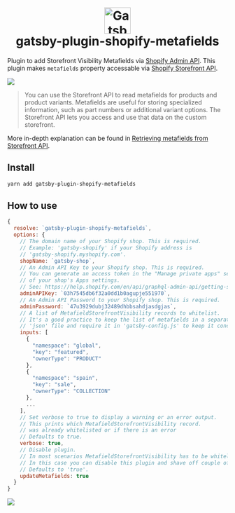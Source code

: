 <h1 align="center">
  <img alt="Gatsby" src="https://raw.githubusercontent.com/AlexanderProd/gatsby-shopify-starter/master/ressources/shopify+gatsby.png" height="60px" />
  <br/>
  gatsby-plugin-shopify-metafields
</h1>

Plugin to add Storefront Visibility Metafields via [Shopify Admin API](https://help.shopify.com/en/api/graphql-admin-api). This plugin makes `metafields` property accessable via [Shopify Storefront API](https://help.shopify.com/en/api/storefront-api/getting-started).

![](https://cdn.shopifycloud.com/help/assets/api/storefront-api/guides/metafields-51f0ff360eabec368a0fb5f7ce16f56911eb48cc1010e4a3df9850ee96e46041.png)

> You can use the Storefront API to read metafields for products and product variants. Metafields are useful for storing specialized information, such as part numbers or additional variant options. The Storefront API lets you access and use that data on the custom storefront.

More in-depth explanation can be found in [Retrieving metafields from Storefront API](https://help.shopify.com/en/api/custom-storefronts/storefront-api/guides/metafields).

## Install

```sh
yarn add gatsby-plugin-shopify-metafields
```

## How to use

```js
{
  resolve: `gatsby-plugin-shopify-metafields`,
  options: {
    // The domain name of your Shopify shop. This is required.
    // Example: 'gatsby-shopify' if your Shopify address is
    // 'gatsby-shopify.myshopify.com'.
    shopName: `gatsby-shop`,
    // An Admin API Key to your Shopify shop. This is required.
    // You can generate an access token in the "Manage private apps" section
    // of your shop's Apps settings.
    // See: https://help.shopify.com/en/api/graphql-admin-api/getting-started#authentication
    adminAPIKey: `03h7545db6f32a0dd1b0agupje551970`,
    // An Admin API Password to your Shopify shop. This is required.
    adminPassword: `47u3929dubj32489dhbbsahdjasdgjas`,
    // A list of MetafieldStorefrontVisibility records to whitelist.
    // It's a good practice to keep the list of metafields in a separate
    // 'json' file and require it in 'gatsby-config.js' to keep it concise.
    inputs: [
      {
        "namespace": "global",
        "key": "featured",
        "ownerType": "PRODUCT"
      },
      {
        "namespace": "spain",
        "key": "sale",
        "ownerType": "COLLECTION"
      },
      ...
    ],
    // Set verbose to true to display a warning or an error output.
    // This prints which MetafieldStorefrontVisibility record.
    // was already whitelisted or if there is an error
    // Defaults to true.
    verbose: true,
    // Disable plugin.
    // In most scenarios MetafieldStorefrontVisibility has to be whitelisted just once.
    // In this case you can disable this plugin and shave off couple of seconds from your build.
    // Defaults to 'true'.
    updateMetafields: true
  }
}
```

![](https://media.giphy.com/media/RiEGcNYruwMscEaTxr/source.gif)
